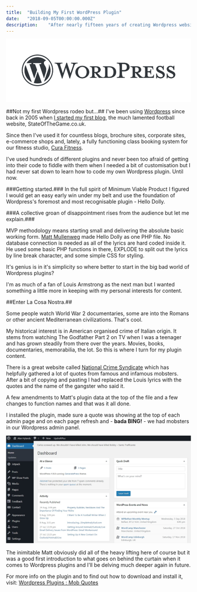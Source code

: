 ```yaml
---
title:  "Building My First WordPress Plugin"
date:   "2018-09-05T00:00:00.000Z"
description:    "After nearly fifteen years of creating Wordpress websites, I get around to building my first Wordpress plugin"
---
```

![Wordpress logo](./WordPress-logotype-standard.png)

##Not my first Wordpress rodeo but...##
I've been using [Wordpress](https://wordpress.org) since back in 2005 when [I started my first blog](https://alanhylands.com/i-want-to-be-a-football-writer-when-i-grow-up/), the much lamented football website, StateOfTheGame.co.uk.

Since then I've used it for countless blogs, brochure sites, corporate sites, e-commerce shops and, lately, a fully functioning class booking system for our fitness studio, [Cura Fitness](https://curafitness.com).

I've used hundreds of different plugins and never been too afraid of getting into their code to fiddle with them when I needed a bit of customisation but I had never sat down to learn how to code my own Wordpress plugin. Until now.

###Getting started.###
In the full spirit of Minimum Viable Product I figured I would get an easy early win under my belt and use the foundation of Wordpress's foremost and most recognisable plugin - Hello Dolly.

###A collective groan of disappointment rises from the audience but let me explain.###

MVP methodology means starting small and delivering the absolute basic working form. [Matt Mullenweg](https://ma.tt) made Hello Dolly as one PHP file. No database connection is needed as all of the lyrics are hard coded inside it. He used some basic PHP functions in there, EXPLODE to split out the lyrics by line break character, and some simple CSS for styling.

It's genius is in it's simplicity so where better to start in the big bad world of Wordpress plugins?

I'm as much of a fan of Louis Armstrong as the next man but I wanted something a little more in keeping with my personal interests for content.

##Enter La Cosa Nostra.##

Some people watch World War 2 documentaries, some are into the Romans or other ancient Mediterranean civilizations. That's cool.

My historical interest is in American organised crime of Italian origin. It stems from watching The Godfather Part 2 on TV when I was a teenager and has grown steadily from there over the years. Movies, books, documentaries, memorabilia, the lot. So this is where I turn for my plugin content.

There is a great website called [National Crime Syndicate](https://www.nationalcrimesyndicate.com) which has helpfully gathered a lot of quotes from famous and infamous mobsters. After a bit of copying and pasting I had replaced the Louis lyrics with the quotes and the name of the gangster who said it.

A few amendments to Matt's plugin data at the top of the file and a few changes to function names and that was it all done.

I installed the plugin, made sure a quote was showing at the top of each admin page and on each page refresh and - <strong>bada BING!</strong> - we had mobsters in our Wordpress admin panel.

![Mob Quotes on our Wordpress admin panel](./wp-mob-quotes.jpg)

The inimitable Matt obviously did all of the heavy lifting here of course but it was a good first introduction to what goes on behind the curtain when it comes to Wordpress plugins and I'll be delving much deeper again in future.

For more info on the plugin and to find out how to download and install it, visit: [Wordpress Plugins : Mob Quotes](https://alanhylands.com/wp-plugins-mob-quotes/)